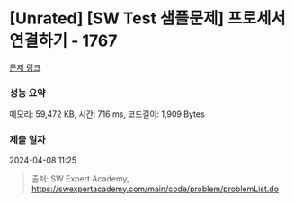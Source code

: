 # [Unrated] [SW Test 샘플문제] 프로세서 연결하기 - 1767 

[문제 링크](https://swexpertacademy.com/main/code/problem/problemDetail.do?contestProbId=AV4suNtaXFEDFAUf) 

### 성능 요약

메모리: 59,472 KB, 시간: 716 ms, 코드길이: 1,909 Bytes

### 제출 일자

2024-04-08 11:25



> 출처: SW Expert Academy, https://swexpertacademy.com/main/code/problem/problemList.do